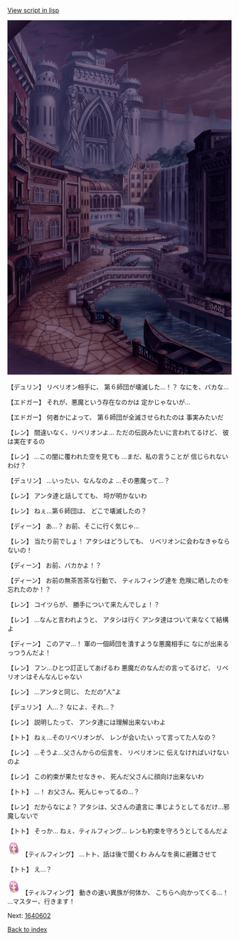 [View script in lisp](../scripts/1640502.txt)

![006_town_TotalEclipse.png](../images/backgrounds/006_town_TotalEclipse.png)

【デュリン】
リベリオン相手に、
第６師団が壊滅した…！？
なにを、バカな…

【エドガー】
それが、悪魔という存在なのかは
定かじゃないが…

【エドガー】
何者かによって、
第６師団が全滅させられたのは
事実みたいだ

【レン】
間違いなく、リベリオンよ…
ただの伝説みたいに言われてるけど、
彼は実在するの

【レン】
…この闇に覆われた空を見ても
…まだ、私の言うことが
信じられないわけ？

【デュリン】
…いったい、なんなのよ
…その悪魔って…？

【レン】
アンタ達と話してても、
埒が明かないわ

【レン】
ねぇ…第６師団は、
どこで壊滅したの？

【ディーン】
あ…？
お前、そこに行く気じゃ…

【レン】
当たり前でしょ！
アタシはどうしても、
リベリオンに会わなきゃならないの！

【ディーン】
お前、バカかよ！？

【ディーン】
お前の無茶苦茶な行動で、
ティルフィング達を
危険に晒したのを忘れたのか！？

【レン】
コイツらが、
勝手について来たんでしょ！？

【レン】
…なんと言われようと、
アタシは行く
アンタ達はついて来なくて結構よ

【ディーン】
このアマ…！
軍の一個師団を潰すような悪魔相手に
なにが出来るっつうんだよ！

【レン】
フン…ひとつ訂正してあげるわ
悪魔だのなんだの言ってるけど、
リベリオンはそんなんじゃない

【レン】
…アンタと同じ、
ただの“人”よ

【デュリン】
人…？
なによ、それ…？

【レン】
説明したって、
アンタ達には理解出来ないわよ

【トト】
ねぇ…そのリベリオンが、
レンが会いたい
って言ってた人なの？

【レン】
…そうよ…父さんからの伝言を、
リベリオンに
伝えなければいけないのよ

【レン】
この約束が果たせなきゃ、
死んだ父さんに顔向け出来ないわ

【トト】
…！
お父さん、死んじゃってるの…？

【レン】
だからなによ？
アタシは、父さんの遺言に
準じようとしてるだけ…邪魔しないで

【トト】
そっか…
ねぇ、ティルフィング…
レンも約束を守ろうとしてるんだよ

<img src="../images/units/101411.png" alt="101411.png" height="34"/>
【ティルフィング】
…トト、話は後で聞くわ
みんなを奥に避難させて

【トト】
え…？

<img src="../images/units/101411.png" alt="101411.png" height="34"/>
【ティルフィング】
動きの速い異族が何体か、
こちらへ向かってくる…！
…マスター、行きます！

Next: [1640602](1640602.md)

[Back to index](index.md)

